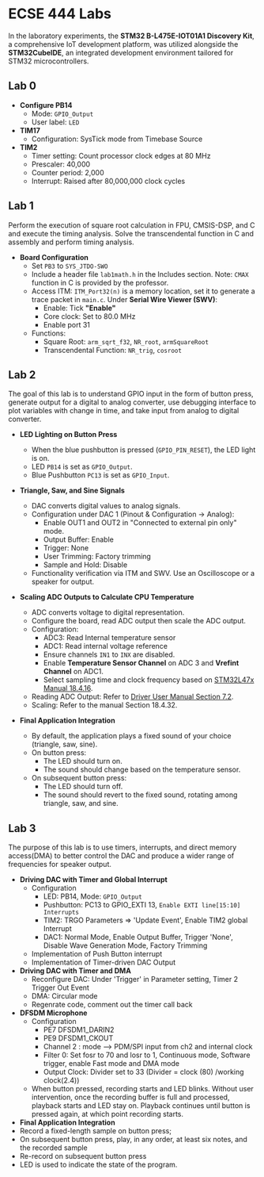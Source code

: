 # ECSE 444 Labs

In the laboratory experiments, the **STM32 B-L475E-IOT01A1 Discovery Kit**, a comprehensive IoT development platform, was utilized alongside the **STM32CubeIDE**, an integrated development environment tailored for STM32 microcontrollers.

## Lab 0

- **Configure PB14**
  - Mode: `GPIO_Output`
  - User label: `LED`
- **TIM17**
  - Configuration: SysTick mode from Timebase Source
- **TIM2**
  - Timer setting: Count processor clock edges at 80 MHz
  - Prescaler: 40,000
  - Counter period: 2,000
  - Interrupt: Raised after 80,000,000 clock cycles

## Lab 1

Perform the execution of square root calculation in FPU, CMSIS-DSP, and C and execute the timing analysis. Solve the transcendental function in C and assembly and perform timing analysis.

- **Board Configuration**
  - Set `PB3` to `SYS_JTDO-SWO`
  - Include a header file `lab1math.h` in the Includes section. Note: `CMAX` function in C is provided by the professor.
  - Access ITM: `ITM_Port32(n)` is a memory location, set it to generate a trace packet in `main.c`. Under **Serial Wire Viewer (SWV)**:
    - Enable: Tick **"Enable"**
    - Core clock: Set to 80.0 MHz
    - Enable port 31
  - Functions:
    - Square Root: `arm_sqrt_f32`, `NR_root`, `armSquareRoot`
    - Transcendental Function: `NR_trig`, `cosroot`

## Lab 2

The goal of this lab is to understand GPIO input in the form of button press, generate output for a digital to analog converter, use debugging interface to plot variables with change in time, and take input from analog to digital converter. 

- **LED Lighting on Button Press**
  - When the blue pushbutton is pressed (`GPIO_PIN_RESET`), the LED light is on.
  - LED `PB14` is set as `GPIO_Output`.
  - Blue Pushbutton `PC13` is set as `GPIO_Input`.

- **Triangle, Saw, and Sine Signals**
  - DAC converts digital values to analog signals.
  - Configuration under DAC 1 (Pinout & Configuration -> Analog):
    - Enable OUT1 and OUT2 in "Connected to external pin only" mode.
    - Output Buffer: Enable
    - Trigger: None
    - User Trimming: Factory trimming
    - Sample and Hold: Disable
  - Functionality verification via ITM and SWV. Use an Oscilloscope or a speaker for output.

- **Scaling ADC Outputs to Calculate CPU Temperature**
  - ADC converts voltage to digital representation.
  - Configure the board, read ADC output then scale the ADC output.
  - Configuration:
    - ADC3: Read Internal temperature sensor
    - ADC1: Read internal voltage reference
    - Ensure channels `IN1` to `INX` are disabled.
    - Enable **Temperature Sensor Channel** on ADC 3 and **Vrefint Channel** on ADC1.
    - Select sampling time and clock frequency based on [STM32L47x Manual 18.4.16](https://www.st.com/resource/en/reference_manual/dm00083560-stm32l47xxx-stm32l48xxx-stm32l49xxx-and-stm32l4axxx-advanced-armbased-32bit-mcus-stmicroelectronics.pdf).
  - Reading ADC Output: Refer to [Driver User Manual Section 7.2](https://www.st.com/resource/en/user_manual/dm00173145-description-of-stm32l4l4-hal-and-lowlayer-drivers-stmicroelectronics.pdf).
  - Scaling: Refer to the manual Section 18.4.32.

- **Final Application Integration**
  - By default, the application plays a fixed sound of your choice (triangle, saw, sine).
  - On button press:
    - The LED should turn on.
    - The sound should change based on the temperature sensor.
  - On subsequent button press:
    - The LED should turn off.
    - The sound should revert to the fixed sound, rotating among triangle, saw, and sine.
## Lab 3
The purpose of this lab is to use timers, interrupts, and direct memory access(DMA) to better control the DAC and produce a wider range of frequencies for speaker output. 

- **Driving DAC with Timer and Global Interrupt**
  - Configuration
    - LED: PB14, Mode: `GPIO_Output`
    - Pushbutton: PC13 to GPIO_EXTI 13, `Enable EXTI line[15:10] Interrupts`
    - TIM2: TRGO Parameters => 'Update Event', Enable TIM2 global Interrupt
    - DAC1: Normal Mode, Enable Output Buffer, Trigger 'None', Disable Wave Generation Mode, Factory Trimming
  - Implementation of Push Button interrupt
  - Implementation of Timer-driven DAC Output
- **Driving DAC with Timer and DMA**
  - Reconfigure DAC: Under 'Trigger' in Parameter setting, Timer 2 Trigger Out Event
  - DMA: Circular mode
  - Regenrate code, comment out the timer call back
- **DFSDM Microphone**
  - Configuration
    - PE7 DFSDM1_DARIN2
    - PE9 DFSDM1_CKOUT
    - Channel 2 : mode --> PDM/SPI input from ch2 and internal clock
    - Filter 0: Set fosr to 70 and losr to 1, Continuous mode, Software trigger, enable Fast mode and DMA mode
    - Output Clock: Divider set to 33 (Divider = clock (80) /working clock(2.4))
  - When button pressed, recording starts and LED blinks. Without user intervention, once the recording buffer is full and processed, playback starts and LED stay on. Playback continues until button is pressed again, at which point recording starts.
-  **Final Application Integration**
  - Record a fixed-length sample on button press;
  - On subsequent button press, play, in any order, at least six notes, and the recorded sample
  - Re-record on subsequent button press
  - LED is used to indicate the state of the program. 
